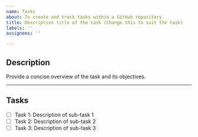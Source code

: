 ```yaml
---
name: Tasks
about: To create and track tasks within a GitHub repository.
title: Descriptive title of the task (Change this to suit the task)
labels: ''
assignees: ''

---
```


## **Description**
Provide a concise overview of the task and its objectives.

---

##  **Tasks**

- [ ] Task 1: Description of sub-task 1
- [ ] Task 2: Description of sub-task 2
- [ ] Task 3: Description of sub-task 3
